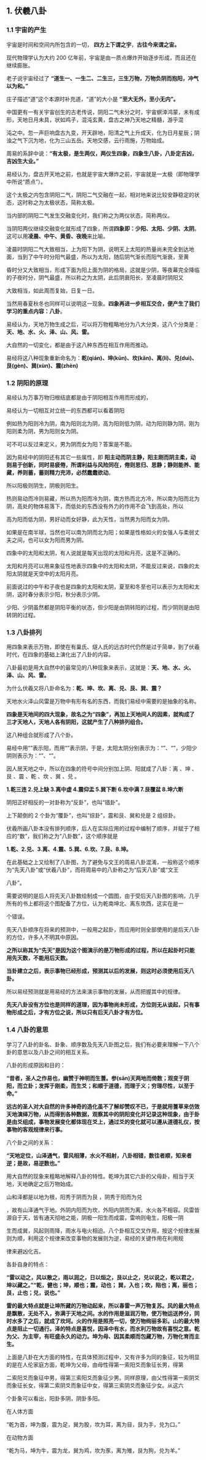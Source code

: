 ## 1. 伏羲八卦

### 1.1 宇宙的产生

宇宙是时间和空间内所包含的一切， **四方上下谓之宇**，**古往今来谓之宙。**

现代物理学认为大约 200 亿年前，宇宙是由一质点爆炸开始逐步形成，而且还在继续膨胀。

老子说宇宙经过了 **“道生一、一生二、二生三，三生万物，万物负阴而抱阳，冲气以为和。”**

庄子描述“道”这个本源时补充道，“道”的大小是 **“至大无外，至小无内”。**

中国更有一有关宇宙创生的古老传说，阴阳二气未分之时，宇宙螟涬鸿蒙，未有成形，天地日月未具，状如鸡子，混沌玄黄，盘古之神乃天地之精髓，游乎混

沌之中。忽一声巨响盘古九变，开天辟地，阳清之气上升成天，化为日月星辰；阴浊之气下沉为地，化为三山五岳。天地交感，云行雨施，万物始成。

周易的系辞中说：**“有太极，是生两仪，两仪生四象，四象生八卦，八卦定吉凶，吉凶生大业。”**

易经认为，盘古开天地之前，也就是宇宙大爆炸之前，宇宙就是一太极（即物理学中所说“质点”）。

这个太极之内包含阴阳二气，阴阳二气交融在一起，相对地来说比较安静稳定的状态，这时称之为太极状态，简称太极。

当内部的阴阳二气发生交融变化时，我们称之为两仪状态，简称两仪。

当阴阳两仪继续交融变化就形成了四象，所谓**四象即：少阳、太阳、少阴、太阴**。这可以用**凌晨、中午、黄昏、夜晚**来比喻。

凌晨时阴阳二气大致相当，上为阳下为阴，说明天上太阳的热量尚未完全到达地面，当到了中午时分阳气最盛，所以为太阳，随后阴气渐长而阳气渐衰，至黄

昏时分又大致相当，形成下面为阳上面为阴的格局，这就是少阴，等夜幕完全降临的子夜时分，阴气最盛，所以称之为太阴，此后阴衰阳长，至凌晨时阴阳又

大致相当，如此周而复始，日复一日。

当然用春夏秋冬也同样可以说明这一现象。**四象再进一步相互交合，便产生了我们学习的重点内容：八卦**。

易经认为，天地万物生成之后，可以将万物粗略地分为八大分类，这八个分类是：**天、地、水、火、泽、山、风、雷。**

大自然的一切变化，都是由于这八种东西在相互作用而推动。

易经将这八种现象重新命名为：**乾(qián)、坤(kūn)、坎(kǎn)、离(lí)、兑(duì)、艮(gèn)、巽(xùn)、震(zhèn)**

### 1.2 阴阳的原理

易经认为万事万物归根结底都是由于阴阳相互作用而形成的，

易经认为一切相互对立统一的东西都可以看着阴阳

例如热为阳则冷为阴，南为阳则北为阴，高为阳则低为阴，动为阳则静为阴，刚为阳则柔为阴，男为阳则女为阴。

可不可以反过来定义，男为阴而女为阳？答案是不能。

因为易经中的阴阳还有其它一些属性，即 **阳主动而阴主静，阳主刚而阴主柔，动则易于创新，同时易疲倦，所谓利益与风险同在，倦则思归、思静；静则能养、能藏，养则蓄，蓄则精力充沛，必然蠢蠢欲动**。

所以阳极则阴生，阴极则阳生。

热则易动而冷则易藏，所以热为阳而冷为阴，南方热而北方冷，所以南为阳而北为阴，高处的物体易落下，而低处的东西没有外力的作用不会飞到高处，所以

高为阳而低为阴，男好动而女好静，此为天性，当然男为阳而女为阴。

如果是在南半球，当然也可以南为阴而北为阳；如果是性格如火的女强人与柔弱丈夫之间，也可以女为阳而男为阴。

四象中的太阳和太阴，有人说就是每天出现的太阳和月亮，这是不正确的。

太阳和月亮可以用来象征性地表示四象中的太阳和太阴，不能反过来说，四象的太阳太阴就是天空中的太阳月亮。

前面说过的中午和子夜也是四象的太阳和太阴，夏至和冬至也可以表示为太阳和太阴，这时春分表示少阳，秋分表示少阴。

少阳、少阴虽然都是阴阳平衡的状态，但少阳是由阴转阳的过程，而少阴则是由阳转阴的过程。

### 1.3 八卦排列

用四象来表示万物，即使在有巢氏、燧人氏的远古时代仍然是过于简单，到了伏羲时代，在四象的基础上演化出了八卦的内容。

八卦最初是用大自然中的最常见的八种现象来表示，这就是：**天、地、水、火、泽、山、风、雷。**

为什么伏羲又将八卦命名为：**乾、坤、坎、离、兑、艮、巽、震？**

天地水火泽山风雷是万物中有形有名的东西，而我们易经中需要的是抽象的名称。

**四象是天地间的四大现象，故名之为“四象”，再加上天地间人的因素，就构成了三才天地人，天地人各有阴阳，这就产生了八种排列组合。**

这八种组合就形成了八个卦。

易经中用“”表示阳，而用“”表示阴，于是，太阳太阴分别表示为：“”、“”，少阳少阴则表示为：“”、“”。

因人居天地之中，所以在四象的符号中间分别加上阴、阳就成了八卦：离 、坤 、艮 、震 、乾 、坎 、巽 、兑 。

**1.乾三连 2.兑上缺 3.离中虚 4.震仰盂 5.巽下断 6.坎中满 7.艮覆盆 8.坤六断**

阴阳正好相反的一对卦称为“反卦”，也叫“错卦”。

上下颠倒的 2 个卦为“覆卦”，也叫“综卦”，震和艮、巽和兑是 2 组综卦。

伏羲所画八卦本没有排列顺序，后人在实际应用的过程中编制了顺序，并赋于了相应的“数”，我们称之为“八卦数”，这个顺序就是

**1.乾、2.兑、3.离、4.震、5.巽、6.坎、7.艮、8.坤。**

在此基础之上又绘制了八卦图，为了避免与文王的周易八卦混淆，一般称这个顺序为“先天八卦”或“伏羲八卦”，而将周易中的八卦称之为“后天八卦”或“文王

八卦”。

需要说明的是后人将先天八卦数绘制成一个圆图，由于受后天八卦图的影响，几乎所有的书上都将这个图配备了方位，认为乾南坤北、离东坎西，这实在是一

个错误。

先天八卦顺序在将来的预测中，一般用之起卦，而应用时则全部使用的是后天八卦的方位，许多人不明其中原因。

**之所以称其为“先天”是因为这个图演示的是万物形成的过程，所以在起卦时只能用先天数，不能用后天数。**

**当卦建立之后，表示事物已经形成，预测其以后的发展，则这时必须使用后天八卦。**

所以易经预测就是用易经的方法来演示事物的发展，从而把握其中的规律。

**先天八卦没有方位也是同样的道理，因为事物尚未形成，方位则无从谈起，只有事物形成之后，才有方位之说，所以只有后天八卦才有方位。**

### 1.4 八卦的意思

学习了八卦的卦名、卦象、顺序数及先天八卦图之后，我们有必要来理解一下八个卦的意思以及八卦之间的相互关系。

八卦的形成原因和目的：

**“昔者，圣人之作易也，幽赞于神明而生蓍。参(sān)天两地而倚数；观变于阴阳，而立卦；发挥于刚柔，而生爻；和顺于道德，而理于义；穷理尽性，以至于命。”**

**远古的圣人对大自然的许多神奇的造化虽不了解却赞叹不已，于是就用蓍草来仿效天地演绎万物，从而得到各种数据，观察其中的阴阳变化并记录这种现象，由于卦是由爻组成，事物发展变化都体现在爻上，通过爻的变化就可以遵从道德礼仪，按事物的客观规律来行事。**

八个卦之间的关系：

**“天地定位，山泽通气，雷风相薄，水火不相射，八卦相错，数往者顺，知来者逆；是故，易逆数也。”**

用大自然的现象来粗略地解释八卦的特性。乾坤为其它六卦的父母卦，相当于天地，天地确定之后万物始成。

山和泽都是以地为根，阳秀于阴而为艮 ，阴秀于阳而为兑

，故有山泽通气于地。外阴内阳而为坎，外阳内阴而为离，水火各不相容。风雷皆源自于天，皆有通天彻地之能，阴极一阳生而成震，雷响则电生，阳极一阴

生而成巽，风起则雨降，雨水与电火相迫。八个卦相互交叉作用，按这个规律发展则为顺，利用这个规律来改变事物的发展则为逆，易经的关键作用在利用规

律来避凶化吉。

各卦自身的特点：

**“雷以动之，风以散之，雨以润之，日以烜之，艮以止之，兑以说之，乾以君之，坤以藏之。”“乾，健也；坤，顺也；震，动也； 巽，入也；坎，陷也；离，丽也；艮，止也；兑，说也。”**

**雷的最大特点就是让坤所藏的万物动起来，所以春雷一声万物复苏。风的最大特点是飘散，无处不入，弥满于天地之间。水的作用是滋润万物，使万物运送养分，同时水多了之后，就成了坎坷。火的作用是照亮一切，使万物绚丽多彩。山的最大特点是阻止一切通行。泽的特点是喜悦，因泽中有水，而水利万物故有喜悦之意。乾为父、为主宰，有旺盛永久的动力。坤为母、因其柔顺而包藏万物，万物化育而主生。**

上面是八卦在大方面的特性，在具体预测过程中，又有许多为同的象征，较为明显的是在人伦家庭方面，乾坤为父母，由母性得第一索阳爻而象征长男，得第

二索阳爻而象征中男，得第三索阳爻而象征少男。同样原理，由父性得第一索阴爻而象征长女，得第二索阴爻而象征中女，得第三索阴爻而象征少女。从这六

个卦象可以看出，阳卦多阴，阴卦多阳。

在人体方面

“乾为首，坤为腹，震为足，巽为股，坎为耳，离为目，艮为手，兑为口。”

在动物方面

“乾为马，坤为牛，震为龙，巽为鸡，坎为豕，离为雉，艮为狗，兑为羊。”
